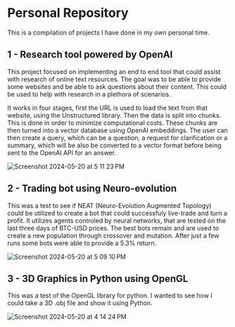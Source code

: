 # Personal Repository
This is a compilation of projects I have done in my own personal time.

## 1 - Research tool powered by OpenAI
This project focused on implementing an end to end tool that could assist with research of online text resources. The goal was to be able to provide some websites and be able to ask questions about their content. This could be used to help with research in a plethora of scenarios. 

It works in four stages, first the URL is used to load the text from that website, using the Unstructured library. Then the data is split into chunks. This is done in order to minimize computational costs. These chunks are then turned into a vector database using OpenAI embeddings. The user can then create a query, which can be a question, a request for clarification or a summary, which will be also be converted to a vector format before being sent to the OpenAI API for an answer.

![Screenshot 2024-05-20 at 5 11 23 PM](https://github.com/anatolii-sid/personal/assets/146433876/738a1f3a-0392-4157-b129-0dde2fbf744f)

## 2 - Trading bot using Neuro-evolution
This was a test to see if NEAT (Neuro-Evolution Augmented Topology) could be utilized to create a bot that could successfuly live-trade and turn a profit. It utilizes agents controled by neural networks, that are tested on the last three days of BTC-USD prices. The best bots remain and are used to create a new population through crossover and mutation. After just a few runs some bots were able to provide a 5.3% return.

![Screenshot 2024-05-20 at 5 09 10 PM](https://github.com/anatolii-sid/personal/assets/146433876/8330279c-7351-430a-a4ce-3eab84960816)

## 3 - 3D Graphics in Python using OpenGL
This was a test of the OpenGL library for python. I wanted to see how I could take a 3D .obj file and show it using Python.

![Screenshot 2024-05-20 at 4 14 24 PM](https://github.com/anatolii-sid/personal/assets/146433876/aeb92e1c-82e4-4dce-8f20-52f66fd99678)
